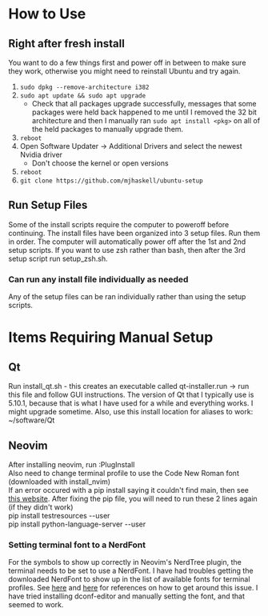 # How to Use
## Right after fresh install
You want to do a few things first and power off in between to make sure they work, otherwise you might need to reinstall Ubuntu and try again.

1. `sudo dpkg --remove-architecture i382`
1. `sudo apt update && sudo apt upgrade`
   - Check that all packages upgrade successfully, messages that some packages were held back happened to me until I removed the 32 bit architecture and then I manually ran `sudo apt install <pkg>` on all of the held packages to manually upgrade them.
1. `reboot`
1. Open Software Updater -> Additional Drivers and select the newest Nvidia driver
   - Don't choose the kernel or open versions
1. `reboot`
1. `git clone https://github.com/mjhaskell/ubuntu-setup`

## Run Setup Files
Some of the install scripts require the computer to poweroff before continuing. The install files have been organized into 3 setup files. Run them in order. The computer will automatically power off after the 1st and 2nd setup scripts. If you want to use zsh rather than bash, then after the 3rd setup script run setup_zsh.sh.

### Can run any install file individually as needed
Any of the setup files can be ran individually rather than using the setup scripts.

# Items Requiring Manual Setup
## Qt
Run install_qt.sh - this creates an executable called qt-installer.run -> run this file and follow GUI instructions. The version of Qt that I typically use is 5.10.1, because that is what I have used for a while and everything works. I might upgrade sometime. Also, use this install location for aliases to work: ~/software/Qt
## Neovim
After installing neovim, run :PlugInstall\
Also need to change terminal profile to use the Code New Roman font (downloaded with install_nvim)\
If an error occured with a pip install saying it couldn't find main, then see [this website](https://stackoverflow.com/questions/28210269/importerror-cannot-import-name-main-when-running-pip-version-command-in-windo).
After fixing the pip file, you will need to run these 2 lines again (if they didn't work)\
pip install testresources --user\
pip install python-language-server --user
### Setting terminal font to a NerdFont
For the symbols to show up correctly in Neovim's NerdTree plugin, the terminal needs to be set to use a NerdFont. I have had troubles getting the downloaded NerdFont to show up in the list of available fonts for terminal profiles. See [here](https://superuser.com/questions/1335155/patched-fonts-not-showing-up-on-gnome-terminal) and [here](https://askubuntu.com/questions/1046871/nerd-font-not-fond-in-terminal-profile/) for references on how to get around this issue. I have tried installing dconf-editor and manually setting the font, and that seemed to work.
